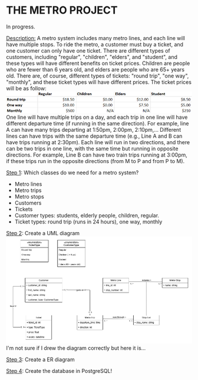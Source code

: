 # THE METRO PROJECT

In progress.

<u>Description:</u> 
A metro system includes many metro lines, and each line will have multiple stops. To ride the metro, a customer must buy a ticket, and one customer can only have one ticket. There are different types of customers, including "regular", "children", "elders", and "student", and these types will have different benefits on ticket prices. Children are people who are fewer than 6 years old, and elders are people who are 65+ years old. 
There are, of course, different types of tickets: "round trip", "one way", "monthly", and these ticket types will have different prices. 
The ticket prices will be as follow: ![alt text](ticket_prices.png)
One line will have multiple trips on a day, and each trip in one line will have different departure time (if running in the same direction). For example, line A can have many trips departing at 1:50pm, 2:00pm, 2:10pm,... Different lines can have trips with the same departure time (e.g., Line A and B can have trips running at 2:30pm). 
Each line will run in two directions, and there can be two trips in one line, with the same time but running in opposite directions. For example, Line B can have two train trips running at 3:00pm, if these trips run in the opposite directions (from M to P and from P to M). 


<u>Step 1</u>: Which classes do we need for a metro system?
- Metro lines
- Metro trips
- Metro stops
- Customers
- Tickets
- Customer types: students, elderly people, children, regular. 
- Ticket types: round trip (runs in 24 hours), one way, monthly

<u>Step 2</u>: Create a UML diagram
![alt text](metro_project-UML.png)
I'm not sure if I drew the diagram correctly but here it is...

<u>Step 3</u>: Create a ER diagram

<u>Step 4</u>: Create the database in PostgreSQL! 

